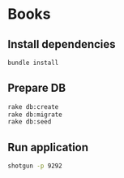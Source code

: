 # Books 

## Install dependencies

```bash
bundle install
```

## Prepare DB

```bash
rake db:create
rake db:migrate
rake db:seed
```

## Run application

```bash
shotgun -p 9292
```
